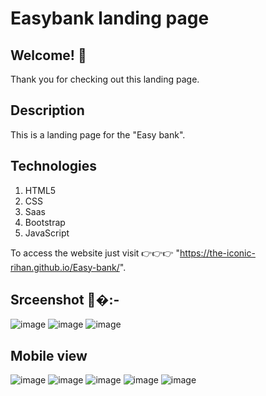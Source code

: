 # Easybank landing page


## Welcome! 👋
Thank you for checking out this landing page.

## Description 
This is a landing page for the "Easy bank".
## Technologies 
1) HTML5
2) CSS
3) Saas
4) Bootstrap
5) JavaScript

To access the website just visit 👉👉👉 "https://the-iconic-rihan.github.io/Easy-bank/".

## Srceenshot 📸�:- 
![image](https://user-images.githubusercontent.com/68491627/145712572-59a9cb54-453e-40fc-a49e-c53d391bb90b.png)
![image](https://user-images.githubusercontent.com/68491627/145712377-61509290-54e2-4fac-98e0-98ee205d3229.png)
![image](https://user-images.githubusercontent.com/68491627/145712397-ff635cd5-4e8c-48c1-9580-102086d8607f.png)

## Mobile view
![image](https://user-images.githubusercontent.com/68491627/145712439-5df8a519-bcc8-473a-82ef-b283c1010086.png)
![image](https://user-images.githubusercontent.com/68491627/145712444-153f55d5-e56e-4bcb-aa40-c1813ba54e28.png)
![image](https://user-images.githubusercontent.com/68491627/145712473-c30548d8-9d75-4f06-b06f-eebdcd0a35c3.png)
![image](https://user-images.githubusercontent.com/68491627/145712488-81e27d28-384c-4481-aef7-ca6520393783.png)
![image](https://user-images.githubusercontent.com/68491627/145712501-0d2573c3-a40d-4a51-bd9d-3972c58cd52a.png)

